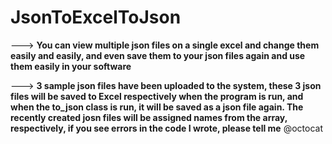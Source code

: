 # JsonToExcelToJson

---> **You can view multiple json files on a single excel and change them easily and easily, and even save them to your json files again and use them easily in your software**

---> **3 sample json files have been uploaded to the system, these 3 json files will be saved to Excel respectively when the program is run, and when the to_json class is run, it will be saved as a json file again. The recently created josn files will be assigned names from the array, respectively, if you see errors in the code I wrote, please tell me** @octocat
